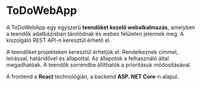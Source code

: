 # ToDoWebApp
A ToDoWebApp egy egyszerű **teendőket kezelő webalkalmazás**, amelyben a teendők adatbázisban tárolódnak és webes felületen jelennek meg. A kiszolgáló REST API-n keresztül érhető el.

A teendőket projekteken keresztül érhetjük el. Rendelkeznek címmel, leírással, határidővel és állapottal. Az állapotok a felhasználó által megadhatóak. A teendők sorrendbe állíthatók a prioritásuk módosításával.

A frontend a **React** technológián, a backend **ASP. NET Core**-n alapul.
